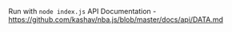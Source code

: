 
Run with ```node index.js```
API Documentation - https://github.com/kashav/nba.js/blob/master/docs/api/DATA.md
